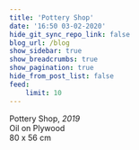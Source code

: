 ```yaml
---
title: 'Pottery Shop'
date: '16:50 03-02-2020'
hide_git_sync_repo_link: false
blog_url: /blog
show_sidebar: true
show_breadcrumbs: true
show_pagination: true
hide_from_post_list: false
feed:
    limit: 10
---
```



Pottery Shop, _2019_  
Oil on Plywood  
80 x 56 cm